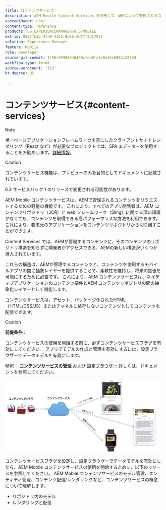 ```yaml
---
title: コンテンツサービス
description: AEM Mobile Content Services を使用して、AEMによって管理されるコンテンツをリクエストする方法について説明します。
contentOwner: User
content-type: reference
products: SG_EXPERIENCEMANAGER/6.5/MOBILE
exl-id: 955ffb1c-4fa9-43bb-8e5b-2df7f2d17951
solution: Experience Manager
feature: Mobile
role: Developer
source-git-commit: 1f56c99980846400cfde8fa4e9a55e885bc2258d
workflow-type: tm+mt
source-wordcount: '313'
ht-degree: 9%

---
```


# コンテンツサービス{#content-services}

>[!NOTE]
>
>単一ページアプリケーションフレームワークを基にしたクライアントサイドレンダリング（React など）が必要なプロジェクトでは、SPA エディターを使用することをお勧めします。[詳細情報](/help/sites-developing/spa-overview.md)。

>[!CAUTION]
>
>コンテンツサービス機能は、プレビューのみを目的としてドキュメントに記載されています。
>
>6.3 サービスパック 1 のリリースで変更される可能性があります。

AEM Mobile コンテンツサービスは、AEMで管理されるコンテンツをリクエストするための軽量の機能です。 これにより、すべてのアプリ開発者は、AEM コンテンツリポジトリ（JCR）と web フレームワーク（Sling）に関する深い知識がなくても、コンテンツを取得できる高パフォーマンスな方法を利用できます。 これにより、要求元のアプリケーションをコンテンツリポジトリから切り離すことができます。

Content Services では、AEMが管理するコンテンツに、そのコンテンツのリポジトリ構造を知らずに開発者がアクセスできる、AEMの新しい構造がいくつか導入されています。

これらの構造は、AEMが管理するコンテンツと、コンテンツを使用するモバイルアプリの間に抽象レイヤーを提供することで、柔軟性を維持し、将来の拡張を可能にするために必要です。 これにより、AEM コンテンツサービスは、ネイティブアプリケーションのコンテンツ要件とAEM コンテンツリポジトリの間の抽象化レイヤーとして機能します。

コンテンツサービスは、アセット、パッケージ化されたHTML（HTML/CSS/JS）またはチャネルに依存しないコンテンツとしてコンテンツを配信できます。

>[!CAUTION]
>
>**前提条件：**
>
>コンテンツサービスの使用を開始する前に、必ずコンテンツサービスフラグを有効にしてください。 アプリでモデルの作成と管理を有効にするには、設定ブラウザーでデータモデルを有効にします。
>
>参照： **[コンテンツサービスの管理](/help/mobile/developing-content-services.md)** および [設定ブラウザー](/help/sites-administering/configurations.md) 詳しくは、ドキュメントを参照してください。

![chlimage_1-143](assets/chlimage_1-143.png)

コンテンツサービスフラグを設定し、設定ブラウザーでデータモデルを有効にしたら、AEM Mobile コンテンツサービスの使用を開始するために、以下のリソースを参照してください。 AEM Mobile コンテンツサービスのモデル管理、エンティティ管理、コンテンツ配信/レンダリングなど、コンテンツサービスの概念について理解します。

* リポジトリ内のモデル
* レンダリングと配信
